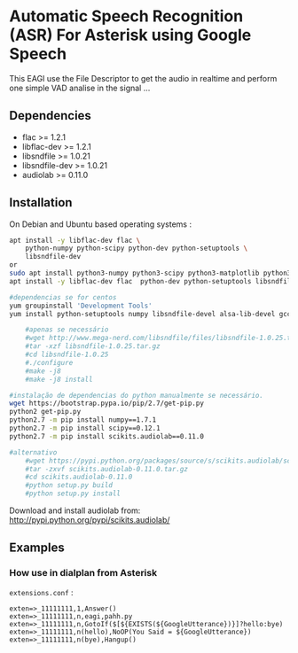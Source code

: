 # Automatic Speech Recognition (ASR) For Asterisk using Google Speech

This EAGI use the File Descriptor to get the audio in realtime and perform one simple VAD analise in the signal ... 

## Dependencies

- flac >= 1.2.1
- libflac-dev >= 1.2.1
- libsndfile >= 1.0.21
- libsndfile-dev >= 1.0.21
- audiolab >= 0.11.0

## Installation

On Debian and Ubuntu based operating systems :

```sh
apt install -y libflac-dev flac \
    python-numpy python-scipy python-dev python-setuptools \
    libsndfile-dev
or 
sudo apt install python3-numpy python3-scipy python3-matplotlib python3-pandas python3-sympy python3-nose
apt install -y libflac-dev flac  python-dev python-setuptools libsndfile-dev

#dependencias se for centos
yum groupinstall 'Development Tools'
yum install python-setuptools numpy libsndfile-devel alsa-lib-devel gcc

    #apenas se necessário
    #wget http://www.mega-nerd.com/libsndfile/files/libsndfile-1.0.25.tar.gz
    #tar -xzf libsndfile-1.0.25.tar.gz
    #cd libsndfile-1.0.25
    #./configure
    #make -j8
    #make -j8 install

#instalação de dependencias do python manualmente se necessário.
wget https://bootstrap.pypa.io/pip/2.7/get-pip.py
python2 get-pip.py
python2.7 -m pip install numpy==1.7.1
python2.7 -m pip install scipy==0.12.1
python2.7 -m pip install scikits.audiolab==0.11.0

#alternativo
    #wget https://pypi.python.org/packages/source/s/scikits.audiolab/scikits.audiolab-0.11.0.tar.gz      
    #tar -zxvf scikits.audiolab-0.11.0.tar.gz
    #cd scikits.audiolab-0.11.0
    #python setup.py build
    #python setup.py install
```


Download and install audiolab from: http://pypi.python.org/pypi/scikits.audiolab/

## Examples

### How use in dialplan from Asterisk

`extensions.conf` :

```asterisk
exten=>_11111111,1,Answer()
exten=>_11111111,n,eagi,pahh.py
exten=>_11111111,n,GotoIf($[${EXISTS(${GoogleUtterance})}]?hello:bye)
exten=>_11111111,n(hello),NoOP(You Said = ${GoogleUtterance})
exten=>_11111111,n(bye),Hangup()
```

